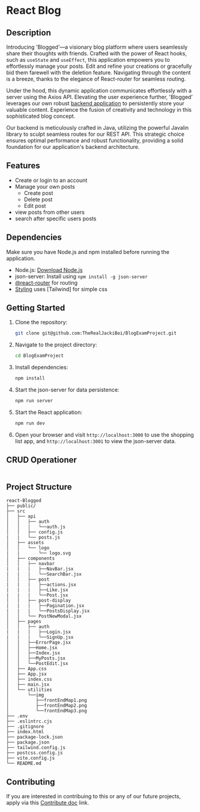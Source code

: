 # React Blog

## Description

Introducing 'Blogged'—a visionary blog platform where users seamlessly share their thoughts with friends. Crafted with the power of React hooks, such as  `useState` and `useEffect`, this application empowers you to effortlessly manage your posts. Edit and refine your creations or gracefully bid them farewell with the deletion feature. Navigating through the content is a breeze, thanks to the elegance of React-router for seamless routing.

Under the hood, this dynamic application communicates effortlessly with a server using the Axios API. Elevating the user experience further, 'Blogged' leverages our own robust [backend application](https://github.com/TheRealJackiBoi/BlogExamProjectBackend) to persistently store your valuable content. Experience the fusion of creativity and technology in this sophisticated blog concept.

Our backend is meticulously crafted in Java, utilizing the powerful Javalin library to sculpt seamless routes for our REST API. This strategic choice ensures optimal performance and robust functionality, providing a solid foundation for our application's backend architecture.

## Features

- Create or login to an account
- Manage your own posts
    - Create post
    - Delete post
    - Edit post
- view posts from other users
- search after specific users posts

## Dependencies

Make sure you have Node.js and npm installed before running the application.

- Node.js: [Download Node.js](https://nodejs.org/)
- json-server: Install using `npm install -g json-server`
- [@react-router](https://github.com/remix-run/react-router/blob/main/README.md) for routing
- [Styling](https://github.com/tailwindlabs/tailwindcss/blob/master/README.md) uses [Tailwind] for simple css


## Getting Started

1. Clone the repository:

    ```bash
    git clone git@github.com:TheRealJackiBoi/BlogExamProject.git
    ```

2. Navigate to the project directory:

    ```bash
    cd BlogExamProject
    ```

3. Install dependencies:

    ```bash
    npm install
    ```

4. Start the json-server for data persistence:

    ```bash
    npm run server
    ```

5. Start the React application:

    ```bash
    npm run dev
    ```

6. Open your browser and visit `http://localhost:3000` to use the shopping list app, and `http://localhost:3001` to view the json-server data.

## CRUD Operationer

```javascript

```


## Project Structure

```
react-Blogged
├── public/
├── src
│   ├── api
│   │   ├── auth
│   │   |   └──auth.js
│   │   ├── config.js
|   |   └── posts.js
│   ├── assets
│   │   └── logo
|   |       └── logo.svg
│   ├── components
│   │   ├── navbar
|   |   |   ├──NavBar.jsx
|   |   |   └──SearchBar.jsx
│   │   ├── post
|   |   |   ├──actions.jsx
|   |   |   ├──Like.jsx
|   |   |   └──Post.jsx
│   │   ├── post-display
|   |   |   ├──Pagination.jsx
|   |   |   └──PostsDisplay.jsx
│   │   └── PostNewModal.jsx
│   ├── pages
│   │   ├── auth
|   |   |   ├──Login.jsx
|   |   |   └──SignUp.jsx
│   │   ├──ErrorPage.jsx
│   │   ├──Home.jsx
│   │   ├──Index.jsx
│   │   ├──MyPosts.jsx
│   │   └──PostEdit.jsx
│   ├── App.css
│   ├── App.jsx
│   ├── index.css
│   ├── main.jsx
│   └── utilities
│       └──img
│          ├──frontEndMap1.png
│          ├──frontEndMap2.png
│          └──frontEndMap3.png
├── .env
├── .eslintrc.cjs
├── .gitignore
├── index.html
├── package-lock.json
├── package.json
├── tailwind.config.js
├── postcss.config.js
├── vite.config.js
└── README.md
```

## Contributing

If you are interested in contribuing to this or any of our future projects, apply via this [Contribute doc](https://youtu.be/dQw4w9WgXcQ?t=42) link.